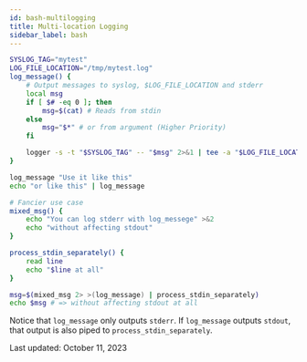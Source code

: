 ```yaml
---
id: bash-multilogging
title: Multi-location Logging
sidebar_label: bash
---
```


```bash
SYSLOG_TAG="mytest"
LOG_FILE_LOCATION="/tmp/mytest.log"
log_message() {
    # Output messages to syslog, $LOG_FILE_LOCATION and stderr
    local msg
    if [ $# -eq 0 ]; then
        msg=$(cat) # Reads from stdin
    else
        msg="$*" # or from argument (Higher Priority)
    fi

    logger -s -t "$SYSLOG_TAG" -- "$msg" 2>&1 | tee -a "$LOG_FILE_LOCATION" >&2
}

log_message "Use it like this"
echo "or like this" | log_message

# Fancier use case
mixed_msg() {
    echo "You can log stderr with log_messege" >&2
    echo "without affecting stdout"
}

process_stdin_separately() {
    read line
    echo "$line at all"
}

msg=$(mixed_msg 2> >(log_message) | process_stdin_separately)
echo $msg # => without affecting stdout at all
```

Notice that `log_message` only outputs `stderr`. If `log_message` outputs `stdout`, that output is also piped to `process_stdin_separately`.

Last updated: October 11, 2023
